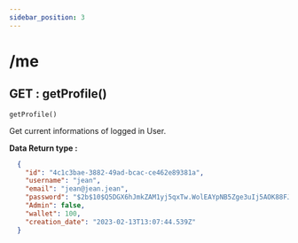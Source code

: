 ```yaml
---
sidebar_position: 3
---
```


# /me

## GET : getProfile()

```
getProfile()
```

Get current informations of logged in User.

**Data Return type :**

```JSON
  {
    "id": "4c1c3bae-3882-49ad-bcac-ce462e89381a",
    "username": "jean",
    "email": "jean@jean.jean",
    "password": "$2b$10$Q5DGX6hJmkZAM1yj5qxTw.WolEAYpNB5Zge3uIj5AOK88FJ/ewYNq",
    "Admin": false,
    "wallet": 100,
    "creation_date": "2023-02-13T13:07:44.539Z"
  }
```
